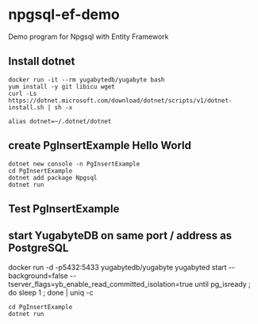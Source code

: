# npgsql-ef-demo
Demo program for Npgsql with Entity Framework

## Install dotnet

```
docker run -it --rm yugabytedb/yugabyte bash
yum install -y git libicu wget
curl -Ls https://dotnet.microsoft.com/download/dotnet/scripts/v1/dotnet-install.sh | sh -x

alias dotnet=~/.dotnet/dotnet
```

## create PgInsertExample Hello World

```
dotnet new console -n PgInsertExample
cd PgInsertExample
dotnet add package Npgsql
dotnet run
```

## Test PgInsertExample

## start YugabyteDB on same port / address as PostgreSQL

docker run -d -p5432:5433 yugabytedb/yugabyte yugabyted start --background=false --tserver_flags=yb_enable_read_committed_isolation=true
until pg_isready ; do sleep 1 ; done | uniq -c


```
cd PgInsertExample
dotnet run
```

